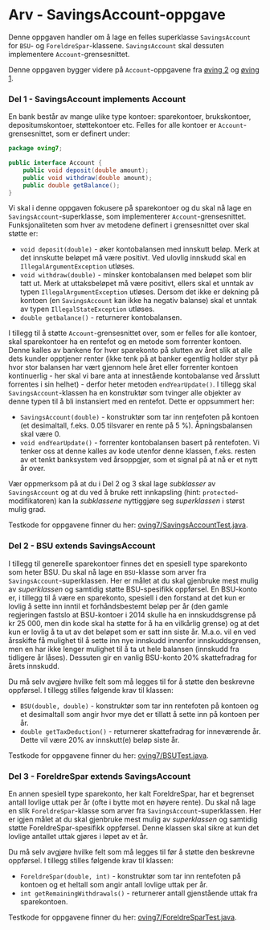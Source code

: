 # Arv - SavingsAccount-oppgave

Denne oppgaven handler om å lage en felles superklasse `SavingsAccount` for
`BSU`- og `ForeldreSpar`-klassene. `SavingsAccount` skal dessuten implementere
`Account`-grensesnittet.

Denne oppgaven bygger videre på `Account`-oppgavene fra
[øving 2](../oving2/Account.md) og [øving 1](../oving1/Account.md).

### Del 1 - SavingsAccount implements Account

En bank består av mange ulike type kontoer: sparekontoer, brukskontoer,
depositumskontoer, støttekontoer etc. Felles for alle kontoer er
`Account`-grensesnittet, som er definert under:

```java
package oving7;

public interface Account {
    public void deposit(double amount);
    public void withdraw(double amount);
    public double getBalance();
}
```

Vi skal i denne oppgaven fokusere på sparekontoer og du skal nå lage en
`SavingsAccount`-superklasse, som implementerer `Account`-grensesnittet.
Funksjonaliteten som hver av metodene definert i grensesnittet over skal
støtte er:

- `void deposit(double)` - øker kontobalansen med innskutt beløp. Merk at det
  innskutte beløpet må være positivt. Ved ulovlig innskudd skal en
  `IllegalArgumentException` utløses.
- `void withdraw(double)` - minsker kontobalansen med beløpet som blir tatt ut.
  Merk at uttaksbeløpet må være positivt, ellers skal et unntak av typen
  `IllegalArgumentException` utløses. Dersom det ikke er dekning på kontoen
  (en `SavingsAccount` kan ikke ha negativ balanse) skal et unntak av typen
  `IllegalStateException` utløses.
- `double getbalance()` - returnerer kontobalansen.

I tillegg til å støtte `Account`-grensesnittet over, som er felles for alle
kontoer, skal sparekontoer ha en rentefot og en metode som forrenter kontoen.
Denne kalles av bankene for hver sparekonto på slutten av året slik at alle
dets kunder opptjener renter (ikke tenk på at banker egentlig holder styr på
hvor stor balansen har vært gjennom hele året eller forrenter kontoen
kontinuerlig - her skal vi bare anta at innestående kontobalanse ved årsslutt
forrentes i sin helhet) - derfor heter metoden `endYearUpdate()`. I tillegg
skal `SavingsAccount`-klassen ha en konstruktør som tvinger alle objekter
av denne typen til å bli instansiert med en rentefot. Dette er oppsummert her:

- `SavingsAccount(double)` - konstruktør som tar inn rentefoten på kontoen
  (et desimaltall, f.eks. 0.05 tilsvarer en rente på 5 %). Åpningsbalansen
  skal være 0.
- `void endYearUpdate()` - forrenter kontobalansen basert på rentefoten.
  Vi tenker oss at denne kalles av kode utenfor denne klassen, f.eks. resten
  av et tenkt banksystem ved årsoppgjør, som et signal på at nå er et nytt år
  over.

Vær oppmerksom på at du i Del 2 og 3 skal lage _subklasser_ av `SavingsAccount`
og at du ved å bruke rett innkapsling (hint: `protected`-modifikatoren) kan la
_subklassene_ nyttiggjøre seg _superklassen_ i størst mulig grad.

Testkode for oppgavene finner du her: [oving7/SavingsAccountTest.java](../../src/test/java/oving7/SavingsAccountTest.java).

### Del 2 - BSU extends SavingsAccount

I tillegg til generelle sparekontoer finnes det en spesiell type sparekonto
som heter BSU. Du skal nå lage en `BSU`-klasse som arver fra
`SavingsAccount`-superklassen. Her er målet at du skal gjenbruke mest mulig
av _superklassen_ og samtidig støtte BSU-spesifikk oppførsel. En BSU-konto er,
i tillegg til å være en sparekonto, spesiell i den forstand at det kun er
lovlig å sette inn inntil et forhåndsbestemt beløp per år
(den gamle regjeringen fastslo at BSU-kontoer i 2014 skulle ha en
innskuddsgrense på kr 25 000, men din kode skal ha støtte for å ha en vilkårlig
grense) og at det kun er lovlig å ta ut av det beløpet som er satt inn siste
år. M.a.o. vil en ved årsskifte få mulighet til å sette inn nye innskudd
innenfor innskuddsgrensen, men en har ikke lenger mulighet til å ta ut hele
balansen (innskudd fra tidligere år låses). Dessuten gir en vanlig BSU-konto
20% skattefradrag for årets innskudd.

Du må selv avgjøre hvilke felt som må legges til for å støtte den beskrevne
oppførsel. I tillegg stilles følgende krav til klassen:

- `BSU(double, double)` - konstruktør som tar inn rentefoten på kontoen og et
  desimaltall som angir hvor mye det er tillatt å sette inn på kontoen per år.
- `double getTaxDeduction()` - returnerer skattefradrag for inneværende år.
  Dette vil være 20% av innskutt(e) beløp siste år.

Testkode for oppgavene finner du her: [oving7/BSUTest.java](../../src/test/java/oving7/BSUTest.java).

### Del 3 - ForeldreSpar extends SavingsAccount

En annen spesiell type sparekonto, her kalt ForeldreSpar, har et begrenset
antall lovlige uttak per år (ofte i bytte mot en høyere rente). Du skal nå
lage en slik `ForeldreSpar`-klasse som arver fra `SavingsAccount`-superklassen.
Her er igjen målet at du skal gjenbruke mest mulig av _superklassen_ og
samtidig støtte ForeldreSpar-spesifikk oppførsel. Denne klassen skal sikre at
kun det lovlige antallet uttak gjøres i løpet av et år.

Du må selv avgjøre hvilke felt som må legges til før å støtte den beskrevne
oppførsel. I tillegg stilles følgende krav til klassen:

- `ForeldreSpar(double, int)` - konstruktør som tar inn rentefoten på kontoen
  og et heltall som angir antall lovlige uttak per år.
- `int getRemainingWithdrawals()` - returnerer antall gjenstående uttak fra
  sparekontoen.

Testkode for oppgavene finner du her: [oving7/ForeldreSparTest.java](../../src/test/java/oving7/ForeldreSparTest.java).
